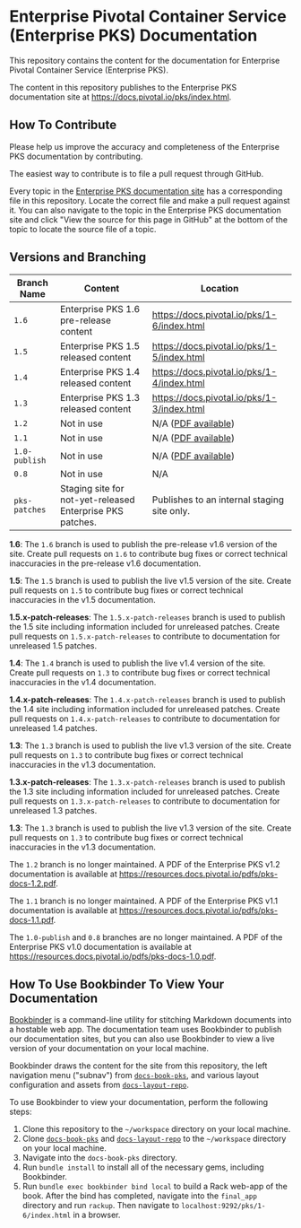 # Enterprise Pivotal Container Service (Enterprise PKS) Documentation

This repository contains the content for the documentation for Enterprise Pivotal Container Service
(Enterprise PKS).

The content in this repository publishes to the Enterprise PKS documentation site at
https://docs.pivotal.io/pks/index.html.

## How To Contribute

Please help us improve the accuracy and completeness of the Enterprise PKS documentation by
contributing.

The easiest way to contribute is to file a pull request through GitHub.

Every topic in the [Enterprise PKS documentation site](https://docs.pivotal.io/pks/index.html) has
a corresponding file in this repository. Locate the correct file and make a pull request against
it. You can also navigate to the topic in the Enterprise PKS documentation site and click "View the
source for this page in GitHub" at the bottom of the topic to locate the source file of a topic.

## Versions and Branching

| **Branch Name** | **Content** | **Location** |
|-----------------|-------------|--------------|
| `1.6` | Enterprise PKS 1.6 pre-release content | https://docs.pivotal.io/pks/1-6/index.html |
| `1.5` | Enterprise PKS 1.5 released content    | https://docs.pivotal.io/pks/1-5/index.html |
| `1.4` | Enterprise PKS 1.4 released content    | https://docs.pivotal.io/pks/1-4/index.html |
| `1.3` | Enterprise PKS 1.3 released content    | https://docs.pivotal.io/pks/1-3/index.html |
| `1.2` | Not in use | N/A ([PDF available](https://resources.docs.pivotal.io/pdfs/pks-1-2.pdf)) |
| `1.1` | Not in use | N/A ([PDF available](https://resources.docs.pivotal.io/pdfs/pks-1-1.pdf)) |
| `1.0-publish` | Not in use | N/A ([PDF available](https://resources.docs.pivotal.io/pdfs/pks-docs-1.0.pdf)) |
| `0.8` | Not in use | N/A|
| `pks-patches` | Staging site for not-yet-released Enterprise PKS patches. | Publishes to an internal staging site only. |

**1.6**: The `1.6` branch is used to publish the pre-release v1.6 version of the site. Create pull requests on `1.6` to contribute bug fixes or correct technical inaccuracies in the pre-release v1.6 documentation.

**1.5**: The `1.5` branch is used to publish the live v1.5 version of the site. Create pull requests on `1.5` to contribute bug fixes or correct technical inaccuracies in the v1.5 documentation.

**1.5.x-patch-releases**: The `1.5.x-patch-releases` branch is used to publish the 1.5 site including information included for unreleased patches. Create pull requests on `1.5.x-patch-releases` to contribute to documentation for unreleased 1.5 patches.

**1.4**: The `1.4` branch is used to publish the live v1.4 version of the site. Create pull requests on `1.3` to contribute bug fixes or correct technical inaccuracies in the v1.4 documentation.

**1.4.x-patch-releases**: The `1.4.x-patch-releases` branch is used to publish the 1.4 site including information included for unreleased patches. Create pull requests on `1.4.x-patch-releases` to contribute to documentation for unreleased 1.4 patches.

**1.3**: The `1.3` branch is used to publish the live v1.3 version of the site. Create pull requests on `1.3` to contribute bug fixes or correct technical inaccuracies in the v1.3 documentation.

**1.3.x-patch-releases**: The `1.3.x-patch-releases` branch is used to publish the 1.3 site including information included for unreleased patches. Create pull requests on `1.3.x-patch-releases` to contribute to documentation for unreleased 1.3 patches.

**1.3**: The `1.3` branch is used to publish the live v1.3 version of the site. Create pull requests on `1.3` to contribute bug fixes or correct technical inaccuracies in the v1.3 documentation.

The `1.2` branch is no longer maintained. A PDF of the Enterprise PKS v1.2 documentation is available at https://resources.docs.pivotal.io/pdfs/pks-docs-1.2.pdf.

The `1.1` branch is no longer maintained. A PDF of the Enterprise PKS v1.1 documentation is available at https://resources.docs.pivotal.io/pdfs/pks-docs-1.1.pdf.

The `1.0-publish` and `0.8` branches are no longer maintained. A PDF of the Enterprise PKS v1.0 documentation is available at https://resources.docs.pivotal.io/pdfs/pks-docs-1.0.pdf.

## How To Use Bookbinder To View Your Documentation

[Bookbinder](https://github.com/pivotal-cf/bookbinder/blob/master/README.md) is a command-line
utility for stitching Markdown documents into a hostable web app. The documentation team uses
Bookbinder to publish our documentation sites, but you can also use Bookbinder to view a live
version of your documentation on your local machine.

Bookbinder draws the content for the site from this repository, the left navigation menu ("subnav")
from [`docs-book-pks`](https://github.com/pivotal-cf/docs-book-pks), and various layout
configuration and assets from [`docs-layout-repo`](https://github.com/pivotal-cf/docs-layout-repo).

To use Bookbinder to view your documentation, perform the following steps:

1. Clone this repository to the `~/workspace` directory on your local machine.
1. Clone [`docs-book-pks`](https://github.com/pivotal-cf/docs-book-pks) and [`docs-layout-repo`](https://github.com/pivotal-cf/docs-layout-repo) to the `~/workspace` directory on your local machine.
1. Navigate into the `docs-book-pks` directory.
1. Run `bundle install` to install all of the necessary gems, including Bookbinder.
1. Run `bundle exec bookbinder bind local` to build a Rack web-app of the book. After the bind has completed, navigate into the `final_app` directory and run `rackup`. Then navigate to `localhost:9292/pks/1-6/index.html` in a browser.
